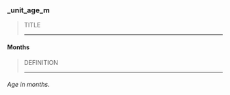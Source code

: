 ### _unit_age_m



> TITLE
> 
> ------

#### Months



> DEFINITION
> 
> ------

###### Age in months.